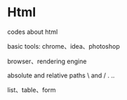 # Html
codes about html

basic tools: chrome、idea、photoshop

browser、rendering engine

absolute and relative paths   \ and / . ..

list、table、form



